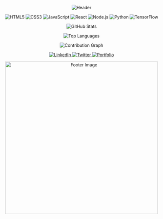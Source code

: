 <!-- Header -->
<p align="center">
  <img src="https://img.shields.io/badge/Hi,_I'm_Mai-%23FF6F00?style=for-the-badge&logo=github&logoColor=white" alt="Header"/>
</p>

<!-- Skills & Technologies -->
<p align="center">
  <img src="https://img.shields.io/badge/HTML5-%23E34F26?style=flat&logo=html5&logoColor=white" alt="HTML5"/>
  <img src="https://img.shields.io/badge/CSS3-%231572B6?style=flat&logo=css3&logoColor=white" alt="CSS3"/>
  <img src="https://img.shields.io/badge/JavaScript-%23F7DF1C?style=flat&logo=javascript&logoColor=black" alt="JavaScript"/>
  <img src="https://img.shields.io/badge/React-%23282C34?style=flat&logo=react&logoColor=61DAFB" alt="React"/>
  <img src="https://img.shields.io/badge/Node.js-%23339933?style=flat&logo=node.js&logoColor=white" alt="Node.js"/>
  <img src="https://img.shields.io/badge/Python-%233776AB?style=flat&logo=python&logoColor=white" alt="Python"/>
  <img src="https://img.shields.io/badge/TensorFlow-%23FF6F00?style=flat&logo=tensorflow&logoColor=white" alt="TensorFlow"/>
</p>

<!-- GitHub Stats -->
<p align="center">
  <img src="https://github-readme-stats.vercel.app/api?username=yourusername&show_icons=true&count_private=true&hide_title=true&hide=prs&theme=merko" alt="GitHub Stats"/>
</p>

<!-- Languages -->
<p align="center">
  <img src="https://github-readme-stats.vercel.app/api/top-langs/?username=yourusername&layout=compact&theme=merko" alt="Top Languages"/>
</p>

<!-- Contribution Graph -->
<p align="center">
  <img src="https://github-readme-activity-graph.cyclic.app/graph?username=yourusername&theme=merko" alt="Contribution Graph"/>
</p>

<!-- Connect with Me -->
<p align="center">
  <a href="https://www.linkedin.com/in/yourprofile" target="_blank">
    <img src="https://img.shields.io/badge/LinkedIn-%230077B5?style=for-the-badge&logo=linkedin&logoColor=white" alt="LinkedIn"/>
  </a>
  <a href="https://twitter.com/yourusername" target="_blank">
    <img src="https://img.shields.io/badge/Twitter-%231DA1F2?style=for-the-badge&logo=twitter&logoColor=white" alt="Twitter"/>
  </a>
  <a href="https://yourportfolio.com" target="_blank">
    <img src="https://img.shields.io/badge/Portfolio-%23F7DF1C?style=for-the-badge&logo=portfolio&logoColor=black" alt="Portfolio"/>
  </a>
</p>

<!-- Footer -->
<p align="center">
  <img src="https://raw.githubusercontent.com/yourusername/yourusername/main/assets/footer-image.png" alt="Footer Image" width="500"/>
</p>
